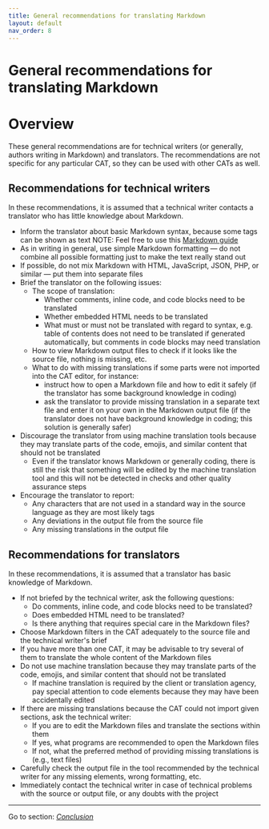 ```yaml
---
title: General recommendations for translating Markdown
layout: default
nav_order: 8
---
```

General recommendations for translating Markdown
===

# Overview

These general recommendations are for technical writers (or generally, authors writing in Markdown) and translators. The recommendations are not specific for any particular CAT, so they can be used with other CATs as well.

## Recommendations for technical writers

In these recommendations, it is assumed that a technical writer contacts a translator who has little knowledge about Markdown.

- Inform the translator about basic Markdown syntax, because some tags can be shown as text
	NOTE: Feel free to use this [Markdown guide](resources/markdown-basic-intro)
- As in writing in general, use simple Markdown formatting — do not combine all possible formatting just to make the text really stand out
- If possible, do not mix Markdown with HTML, JavaScript, JSON, PHP, or similar — put them into separate files
- Brief the translator on the following issues:
	- The scope of translation:
		- Whether comments, inline code, and code blocks need to be translated
		- Whether embedded HTML needs to be translated
		- What must or must not be translated with regard to syntax, e.g. table of contents does not need to be translated if generated automatically, but comments in code blocks may need translation
	- How to view Markdown output files to check if it looks like the source file, nothing is missing, etc.
	- What to do with missing translations if some parts were not imported into the CAT editor, for instance:
		- instruct how to open a Markdown file and how to edit it safely (if the translator has some background knowledge in coding)
		- ask the translator to provide missing translation in a separate text file and enter it on your own in the Markdown output file (if the translator does not have background knowledge in coding; this solution is generally safer)
- Discourage the translator from using machine translation tools because they may translate parts of the code, emojis, and similar content that should not be translated
	- Even if the translator knows Markdown or generally coding, there is still the risk that something will be edited by the machine translation tool and this will not be detected in checks and other quality assurance steps
- Encourage the translator to report:
	- Any characters that are not used in a standard way in the source language as they are most likely tags
	- Any deviations in the output file from the source file
	- Any missing translations in the output file

## Recommendations for translators

In these recommendations, it is assumed that a translator has basic knowledge of Markdown.

- If not briefed by the technical writer, ask the following questions:
	- Do comments, inline code, and code blocks need to be translated?
	- Does embedded HTML need to be translated?
	- Is there anything that requires special care in the Markdown files?
- Choose Markdown filters in the CAT adequately to the source file and the technical writer's brief
- If you have more than one CAT, it may be advisable to try several of them to translate the whole content of the Markdown files
- Do not use machine translation because they may translate parts of the code, emojis, and similar content that should not be translated
	- If machine translation is required by the client or translation agency, pay special attention to code elements because they may have been accidentally edited
- If there are missing translations because the CAT could not import given sections, ask the technical writer:
	- If you are to edit the Markdown files and translate the sections within them
	- If yes, what programs are recommended to open the Markdown files
	- If not, what the preferred method of providing missing translations is (e.g., text files)
- Carefully check the output file in the tool recommended by the technical writer for any missing elements, wrong formatting, etc.
- Immediately contact the technical writer in case of technical problems with the source or output file, or any doubts with the project

---

Go to section: [*Conclusion*](top-conclusion)